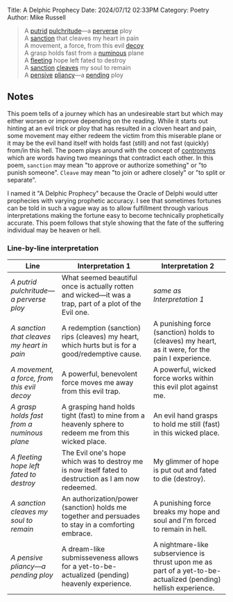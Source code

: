 Title: A Delphic Prophecy
Date: 2024/07/12 02:33PM
Category: Poetry
Author: Mike Russell

> A [putrid](https://www.merriam-webster.com/dictionary/putrid) [pulchritude](https://www.merriam-webster.com/dictionary/pulchritude)—a [perverse](https://www.merriam-webster.com/dictionary/perverse) ploy<br>
A [sanction](https://www.merriam-webster.com/dictionary/sanction) that cleaves my heart in pain<br>
A movement, a force, from this evil [decoy](https://www.merriam-webster.com/dictionary/[decoy)<br>
A grasp holds fast from a [numinous](https://www.merriam-webster.com/dictionary/numinous) plane<br>
A [fleeting](https://www.merriam-webster.com/dictionary/fleeting) hope left fated to destroy<br>
A [sanction](https://www.merriam-webster.com/dictionary/sanction) [cleaves](https://www.merriam-webster.com/dictionary/cleaves) my soul to remain<br>
A [pensive](https://www.merriam-webster.com/dictionary/pensive) [pliancy](https://www.merriam-webster.com/dictionary/pliancy)—a [pending](https://www.merriam-webster.com/dictionary/pending) ploy<br>

## Notes

This poem tells of a journey which has an undesireable start but which may either worsen or improve depending on the reading. While it starts out hinting at an evil trick or ploy that has resulted in a cloven heart and pain, some movement may either redeem the victim from this miserable plane or it may be the evil hand itself with holds fast (still) and not fast (quickly) from/in this hell. The poem plays around with the concept of [contronyms](https://www.merriam-webster.com/dictionary/contranym) which are words having two meanings that contradict each other. In this poem, `sanction` may mean "to approve or authorize something" or "to punish someone". `Cleave` may mean "to join or adhere closely" or "to split or separate".

I named it "A Delphic Prophecy" because the Oracle of Delphi would utter prophecies with varying prophetic accuracy. I see that sometimes fortunes can be told in such a vague way as to allow fulfillment through various interpretations making the fortune easy to become technically prophetically accurate. This poem follows that style showing that the fate of the suffering individual may be heaven or hell.

### Line-by-line interpretation

| Line | Interpretation 1 | Interpretation 2 |
| ---- | ---------------- | ---------------- |
| *A putrid pulchritude—a perverse ploy* | What seemed beautiful once is actually rotten and wicked—it was a trap, part of a plot of the Evil one. | *same as Interpretation 1* |
| *A sanction that cleaves my heart in pain* | A redemption (sanction) rips (cleaves) my heart, which hurts but is for a good/redemptive cause. | A punishing force (sanction) holds to (cleaves) my heart, as it were, for the pain I experience. |
| *A movement, a force, from this evil decoy* | A powerful, benevolent force moves me away from this evil trap. | A powerful, wicked force works within this evil plot against me. |
| *A grasp holds fast from a numinous plane* | A grasping hand holds tight (fast) to mine from a heavenly sphere to redeem me from this wicked place. | An evil hand grasps to hold me still (fast) in this wicked place. |
| *A fleeting hope left fated to destroy* | The Evil one's hope which was to destroy me is now itself fated to destruction as I am now redeemed. | My glimmer of hope is put out and fated to die (destroy). |
| *A sanction cleaves my soul to remain* | An authorization/power (sanction) holds me together and persuades to stay in a comforting embrace. | A punishing force breaks my hope and soul and I'm forced to remain in hell. |
| *A pensive pliancy—a pending ploy* | A dream-like submisseveness allows for a yet-to-be-actualized (pending) heavenly experience. | A nightmare-like subservience is thrust upon me as part of a yet-to-be-actualized (pending) hellish experience. |
